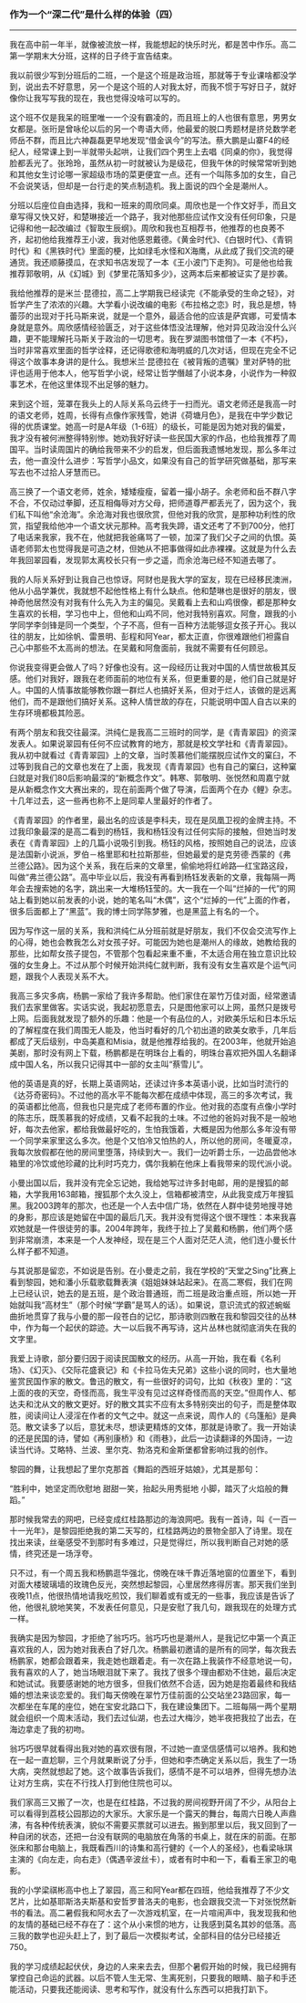 <h3>作为一个“深二代”是什么样的体验（四）</h3>
<hr>

我在高中前一年半，就像被流放一样，我能想起的快乐时光，都是苦中作乐。高二第一学期末大分班，这样的日子终于宣告结束。

我以前很少写到分班后的二班，一个是这个班是政治班，那就等于专业课啥都没学到，说出去不好意思，另一个是这个班的人对我太好，而我不惯于写好日子，就好像你让我写写我的现在，我也觉得没啥可以写的。

这个班不仅是我呆的班里唯一一个没有霸凌的，而且班上的人也很有意思，男男女女都是。张珩是曾咏伦以后的另一个粤语大师，他最爱的脱口秀题材是挤兑数学老师岳不群，而且比六神磊磊更早地发现“借金讽今”的写法。蔡大鹏是山寨F4的经纪人，经常课上到一半就带头起哄，让我们四个男生上去唱《同桌的你》，我觉得脸都丢光了。张玲玲，虽然从初一时就被认为是级花，但我午休的时候常常听到她和其他女生讨论哪一家超级市场的菜更便宜一点。还有一个叫陈多加的女生，自己不会说笑话，但却是一台行走的笑点制造机。我上面说的四个全是潮州人。

分班以后座位自由选择，我和一班来的周欣同桌。周欣也是一个作文好手，而且文章写得又快又好，和楚琳接近一个路子，我对他那些应试作文没有任何印象，只是记得和他一起改编过《智取生辰纲》。周欣和我也互相荐书，他推荐的也良莠不齐，起初他给我推荐王小波，我对他感恩戴德。《黄金时代》、《白银时代》、《青铜时代》和《黑铁时代》里面的梗，比如绿毛水怪和X海鹰，从此成了我们交流的硬通货。我还顺藤摸瓜，在求知书店发现了一本《王小波门下走狗》。可是他也给我推荐郭敬明，从《幻城》到《梦里花落知多少》，这两本后来都被证实了是抄袭。

我给他推荐的是米兰·昆德拉，高二上学期我已经读完《不能承受的生命之轻》，对哲学产生了浓浓的兴趣。大学看小说改编的电影《布拉格之恋》时，我总是想，特蕾莎的出现对于托马斯来说，就是一个意外，最适合他的应该是萨宾娜，可爱情本身就是意外。周欣感情经验匮乏，对于这些体悟没法理解，他对异见政治没什么兴趣，更不能理解托马斯关于政治的一切思考。我在罗湖图书馆借了一本《不朽》，当时非常喜欢里面的哲学诠释，还记得歌德和海明威的几次对话，但现在完全不记得这个故事本身讲的是什么。我想米兰·昆德拉在《被背叛的遗嘱》里对萨特的批评也适用于他本人，他写哲学小说，经常让哲学僭越了小说本身，小说作为一种叙事艺术，在他这里体现不出足够的魅力。

来到这个班，笼罩在我头上的人际关系乌云终于一扫而光。语文老师还是我高一时的语文老师，姓周，长得有点像作家残雪，她讲《荷塘月色》，是我在中学少数记得的优质课堂。她高一时是A年级（1-6班）的级长，可能是因为她对我的偏爱，我才没有被何洲整得特别惨。她劝我好好读一些民国大家的作品，也给我推荐了周国平。当时读周国片的确给我带来不少的启发，但后面我遗憾地发现，那么多年过去，他一直没什么进步：写哲学小品文，如果没有自己的哲学研究做基础，那写来写去也不过拾人牙慧而已。

高三换了一个语文老师，姓余，矮矮瘦瘦，留着一撮小胡子。余老师和岳不群八字不合，不仅动过拳脚，还互相侮辱对方父母，把师道尊严都丢光了，因为这个，我们私下叫他“余沧海”。余沧海对我也很欣赏，但他对我的欣赏，是那种功利性的欣赏，指望我给他冲一个语文状元那种。高考我失蹄，语文还考了不到700分，他打了电话来我家，我不在，他就把我爸痛骂了一顿，加深了我们父子之间的仇恨。英语老师郭太也觉得我是可造之材，但她从不把事做得如此赤裸裸。这就是为什么去年我回翠园看，发现郭太离校长只有一步之遥，而余沧海已经不知道去哪了。

我的人际关系好到让我自己也惊讶。阿财也是我大学的室友，现在已经移民澳洲，他从小品学兼优，我就想不起他性格上有什么缺点。他和楚琳也是很好的朋友，很神奇他居然没有对我有什么先入为主的偏见。吴戴看上去和山鸡很像，都是那种女生喜欢的长相，学习也中上，但他和山鸡不同，他对我特别喜欢。阿詹，跟我的小学同学李剑锋是同一个类型，个子不高，但有一百种方法能够逗女孩子开心。我以往的朋友，比如徐帆、雷景明、彭程和阿Year，都太正直，你很难跟他们袒露自己心中那些不太高尚的想法。在吴戴和阿詹面前，我就不需要有任何顾忌。

你说我变得更会做人了吗？好像也没有。这一段经历让我对中国的人情世故极其反感。他们对我好，跟我在老师面前的地位有关系，但更重要的是，他们自己就是好人。中国的人情事故能够教你跟一群烂人也搞好关系，但对于烂人，该做的是远离他们，而不是跟他们搞好关系。这种人情世故的存在，只能说明中国人自古以来的生存环境都极其险恶。

有两个朋友和我交往最深。洪纯仁是我高二三班时的同学，是《青青翠园》的资深发表人。如果说翠园有任何不应试教育的地方，那就是校文学社和《青青翠园》。我从初中就看过《青青翠园》上的文章，当时羡慕他们能摆脱应试作文的窠臼，不过等到我自己的文章也发在了上面，我发现《青青翠园》也有自己的窠臼，这种窠臼就是对我们80后影响最深的“新概念作文”。韩寒、郭敬明、张悦然和周嘉宁就是从新概念作文大赛出来的，现在前面两个做了导演，后面两个在办《鲤》杂志。十几年过去，这一些再也称不上是同辈人里最好的作者了。

《青青翠园》的作者里，最出名的应该是李科夫，现在是凤凰卫视的金牌主持。不过我印象最深的是高二看到的杨钰，我和杨钰没有过任何实际的接触，但她当时发表在《青青翠园》上的几篇小说吸引到我。杨钰的风格，按照她自己的说法，应该是法国新小说派，罗伯－格里耶和杜拉斯那些，但她最爱的是克劳德·西蒙的《弗兰德公路》。因为这个关系，我在后来的文章里，偷偷地将红岭路—红宝路这段，叫做“弗兰德公路”。高中毕业以后，我没有再看到杨钰发表新的文章，我每隔一两年会去搜索她的名字，跳出来一大堆杨钰莹的。大一我在一个叫“烂掉的一代”的网站上看到她以前发表的小说，她的笔名叫“木偶”，这个“烂掉的一代”上面的作者，很多后面都上了“黑蓝”。我的博士同学陈梦雅，也是黑蓝上有名的一个。

因为写作这一层的关系，我和洪纯仁从分班前就是好朋友，我们不仅会交流写作上的心得，她也会教我怎么对女孩子好。可能因为她也是潮州人的缘故，她教给我的那些，比如帮女孩子提包，不管那个包看起来重不重，不太适合用在独立意识比较强的女生身上。不过从那个时候开始洪纯仁就判断，我有没有女生喜欢是个运气问题，跟我个人表现关系不大。 

我高三多灾多病，杨鹏一家给了我许多帮助。他们家住在翠竹万佳对面，经常邀请我们去家里做客。实话实说，我起初愿意去，只是图他家可以上网，虽然只是拨号上网。后面我就发现了额外的乐趣：他是一个有品位的人，对欧美乐坛和日本乐坛的了解程度在我们周围无人能及，他当时看好的几个初出道的欧美女歌手，几年后都成了天后级别，中岛美嘉和Misia，就是他推荐给我的。在2003年，他就开始追美剧，那时没有网上下载，杨鹏都是在明珠台上看的，明珠台喜欢把外国人名翻译成中国人名，所以我只记得其中一部的女主叫“蔡雪儿”。

他的英语是真的好，长期上英语网站，还读过许多本英语小说，比如当时流行的《达芬奇密码》。不过他的高水平不能每次都在成绩中体现，高三的多次考试，我的英语都比他高，但我也只是完成了老师布置的作业。他对我的态度有点像小学时的陈志乐，既羡慕我的好成绩，又看不起我的土味。不过他的爸妈对我不是一般地好，每次去他家，都给我做最好吃的，生怕我饿着，大概是因为他那么多年没有带一个同学来家里这么多次。他是个又怕冷又怕热的人，所以他的房间，冬暖夏凉，我每次放假都在他的房间里堕落，持续到大一。我们一边听爵士乐，一边品尝他冰箱里的冷饮或他珍藏的比利时巧克力，偶尔我躺在他床上看我带来的现代派小说。

小曼出国以后，我并没有完全忘记她，我给她写过许多封电邮，用的是搜狐的邮箱，大学我用163邮箱，搜狐那个太久没上，信箱都被清空，从此我变成万年搜狐黑。我2003跨年的那次，也还是一个人去中信广场，依然在人群中徒劳地搜寻她的身影，那应该是她留在中国的最后几天。我并没有觉得这个很不理性：本来我喜欢她就是一件很徒劳的事。2004年跨年，我终于拉上了吴戴和杨鹏，他们两个感到非常崩溃，本来是一个人发神经，现在是三个人面对茫茫人流，他们连小曼长什么样子都不知道。

与其说那是留恋，不如说是告别。在小曼走之前，我在学校的“天堂之Sing”比赛上看到黎园，她和潘小乐载歌载舞表演《姐姐妹妹站起来》。在高二寒假，我们在网上已经认识，她去的是五班，是个政治普通班，而二班是政治重点班，所以她一开始就叫我“高材生”（那个时候“学霸”是骂人的话）。如果说，意识流式的叙述蜿蜒曲折地贯穿了我与小曼的那一段苍白的记忆，那诗歌则四散在我和黎园交往的丛林中，作为每一个起伏的踪迹。大一以后我不再写诗，这片丛林也就彻底消失在我的文字里。

我爱上诗歌，部分要归因于阅读民国散文的经历。从高一开始，我在看《名利场》、《幻灭》、《交际花盛衰记》和《卡拉马佐夫兄弟》这些小说的同时，也大量地鉴赏民国作家的散文。鲁迅的散文，有一些很好的词句，比如《秋夜》里的：“这上面的夜的天空，奇怪而高，我生平没有见过这样奇怪而高的天空。”但周作人、郁达夫和沈从文的散文更好。好的散文其实不应有太多特别突出的句子，而是整体取胜，阅读间让人浸淫在作者的文气之中。就这一点来说，周作人的《乌篷船》是典范。散文读多了以后，意犹未尽，想读更精炼的文体，那就是诗歌了。我一开始读的还是民国的诗，譬如《再别康桥》和《雨巷》，此后一边读翻译的外国诗，一边读当代诗。艾略特、兰波、里尔克、勃洛克和金斯堡都曾影响过我的创作。

黎园的舞，让我想起了里尔克那首《舞蹈的西班牙姑娘》，尤其是那句：

“胜利中，她坚定而欣慰地
甜甜一笑，抬起头用秀挺地
小脚，踏灭了火焰般的舞蹈。”

那时候我常去的网吧，已经变成红桂路那边的海浪网吧。我有一首诗，叫《一百一十一光年》，是黎园拒绝我的第二天写的，红桂路两边的景物全部入了诗里。现在找出来读，丝毫感受不到那时有多难过，只是觉得烂，所以我判断自己对她的感情，终究还是一场浮夸。

只不过，有一个周五我和杨鹏逛华强北，傍晚在味千靠近落地窗的位置坐下，看到对面大楼玻璃墙的玫瑰色反光，突然想起黎园，心里居然疼得厉害。那天我们坐到夜晚11点，他很热情地请我吃煎饺，我们聊着或有或无的一些事，我应该是告诉了他，他很礼貌地笑笑，不发表任何意见，只是安慰了我几句，跟我现在的处理方式一样。

我确实是因为黎园，才拒绝了翁巧巧。翁巧巧也是潮州人，是我记忆中第一个真正喜欢我的人，因为她对我表白了好几次。杨鹏最初邀请的是所有的同学，每次我去杨鹏家，她都会跟着来，我走她也跟着走。有一次在路上我装作不经意地说一句，我有喜欢的人了，她当场眼泪就下来了。我找了很多个理由都劝不住她，最后决定和她试试。我要感谢她的地方很多，但我们依然不合适，因为她是抱着最终和我结婚的想法来谈恋爱的。我们每天傍晚在翠竹万佳前面的公交站坐23路回家，每一次都坐在车尾的座位，她在宝安北路口下，我在建设集团下。二班每隔一两个星期就会组织一个周末活动，我们去过仙湖，也去过大梅沙，她半夜把我拉了出去，在海边拿走了我的初吻。

翁巧巧很早就看得出我对她的喜欢很有限，不过她一直坚信感情可以培养。我和她在一起一直尬聊，三个月就果断说了分手，但她和李杰确定关系以后，我生了一场大病，突然就想起了她。这个故事告诉我们，感情不是不可以培养，但得先想办法让对方生病，实在不行找人打到他住院也可以。 

我们家高三又搬了一次，也是在红桂路，不过我的房间视野开阔了不少，从阳台上可以看得到荔枝公园那边的大家乐。大家乐是一个露天的舞台，每周六日晚人声鼎沸，有各种传统表演，貌似不需要买票就可以进去。搬到那里以后，我又回到了一种自闭的状态，还把一台没有联网的电脑放在角落的书桌上，就在床的前面。在那张床和那台电脑上，我既看西川的诗集和高行健的《一个人的圣经》，也看梁咏琪主演的《向左走，向右走》（偶遇辛波丝卡），或者有时中和一下，看看王家卫的电影。

我的小学梁祺彬高中也上了翠园，高三和阿Year都在四班，他给我推荐了不少文艺片，比如基耶斯洛夫斯基和安哲罗普洛夫的电影，也会跟我交流一下对张悦然新书的看法。高二暑假我和阿水去了一次游戏机室，在一片喧闹声中，我发现我和他的友情的基础已经不存在了：这个从小来惯的地方，让我感到莫名其妙的低落。高三我的数学也迎头赶上了，到了最后一次模拟考试，全部科目的估分已经接近750。

我的学习成绩起起伏伏，身边的人来来去去，但那个暑假开始的时候，我已经拥有掌控自己命运的武器。以后不管人生无常、生离死别，只要我的眼睛、脑子和手还能活动，只要我还能阅读、思考和写作，就没有什么东西可以把我打趴下。

